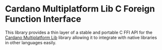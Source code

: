 # Cardano Multiplatform Lib C Foreign Function Interface

This library provides a thin layer of a stable and portable C FFI API for the [Cardano Multiplatform Lib](https://github.com/dcSpark/cardano-multiplatform-lib) library allowing it to integrate with native libraries in other languages easily.

